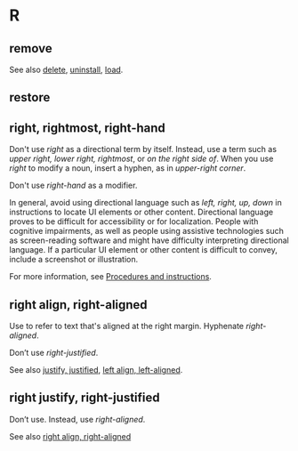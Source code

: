 # R

## remove


See also [delete](), [uninstall](), [load]().

## restore
## right, rightmost, right-hand

Don't use *right* as a directional term by itself. Instead, use a term such as *upper right, lower right, rightmost*, or *on the right side of*. When you use *right* to modify a noun, insert a hyphen, as in *upper-right corner*.

Don't use *right-hand* as a modifier.

In general, avoid using directional language such as *left, right, up, down* in instructions to locate UI elements or other content. Directional language proves to be difficult for accessibility or for localization. People with cognitive impairments, as well as people using assistive technologies such as screen-reading software and might have difficulty interpreting directional language. If a particular UI element or other content is difficult to convey, include a screenshot or illustration.

For more information, see [Procedures and instructions]().

## right align, right-aligned

Use to refer to text that's aligned at the right margin. Hyphenate *right-aligned*.

Don’t use *right-justified*.

See also [justify, justified](), [left align, left-aligned]().

## right justify, right-justified

Don’t use. Instead, use *right-aligned*.

See also [right align, right-aligned](#right-align-right-aligned)
